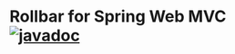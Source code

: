 # Rollbar for Spring Web MVC [![javadoc](https://javadoc.io/badge2/com.rollbar/rollbar-spring-webmvc/javadoc.svg)](https://javadoc.io/doc/com.rollbar/rollbar-spring-webmvc)